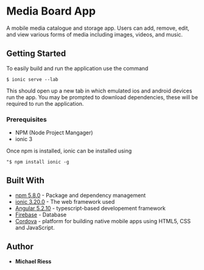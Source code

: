 # Media Board App

A mobile media catalogue and storage app. Users can add, remove, edit, and view various forms of media including images, videos, and music.

## Getting Started

To easily build and run the application use the command
```
$ ionic serve --lab
```
This should open up a new tab in which emulated ios and android devices run the app. You may be prompted to download dependencies, these will be required to run the application.

### Prerequisites

* NPM (Node Project Mangager)
* ionic 3

Once npm is installed, ionic can be installed using 
```
"$ npm install ionic -g
```

## Built With

* [npm 5.8.0](https://www.npmjs.com/) - Package and dependency management
* [ionic 3.20.0](https://ionicframework.com/) - The web framework used
* [Angular 5.2.10](https://angular.io/) - typescript-based developement framework
* [Firebase](https://firebase.google.com/) - Database
* [Cordova](https://cordova.apache.org/) - platform for building native mobile apps using HTML5, CSS and JavaScript.

## Author

* **Michael Riess**

